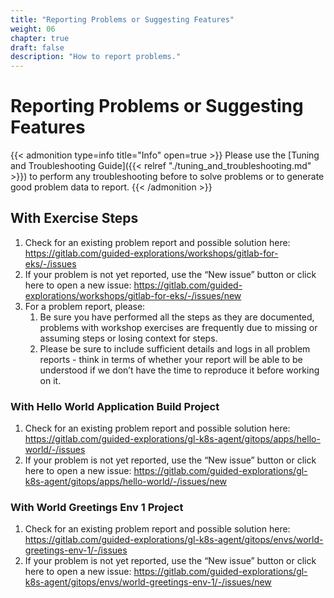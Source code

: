 ```yaml
---
title: "Reporting Problems or Suggesting Features"
weight: 06
chapter: true
draft: false
description: "How to report problems."
---
```


# Reporting Problems or Suggesting Features

{{< admonition type=info title="Info" open=true >}}
Please use the  [Tuning and Troubleshooting Guide]({{< relref "./tuning_and_troubleshooting.md" >}}) to perform any troubleshooting before to solve problems or to generate good problem data to report.
{{< /admonition >}}

## With Exercise Steps

1. Check for an existing problem report and possible solution here: https://gitlab.com/guided-explorations/workshops/gitlab-for-eks/-/issues
2. If your problem is not yet reported, use the “New issue” button or click here to open a new issue: https://gitlab.com/guided-explorations/workshops/gitlab-for-eks/-/issues/new
3. For a problem report, please:
   1. Be sure you have performed all the steps as they are documented, problems with workshop exercises are frequently due to missing or assuming steps or losing context for steps.
   2. Please be sure to include sufficient details and logs in all problem reports - think in terms of whether your report will be able to be understood if we don’t have the time to reproduce it before working on it.

### With Hello World Application Build Project

1. Check for an existing problem report and possible solution here: https://gitlab.com/guided-explorations/gl-k8s-agent/gitops/apps/hello-world/-/issues
2. If your problem is not yet reported, use the “New issue” button or click here to open a new issue: https://gitlab.com/guided-explorations/gl-k8s-agent/gitops/apps/hello-world/-/issues/new

### With World Greetings Env 1 Project

1. Check for an existing problem report and possible solution here: https://gitlab.com/guided-explorations/gl-k8s-agent/gitops/envs/world-greetings-env-1/-/issues
2. If your problem is not yet reported, use the “New issue” button or click here to open a new issue: https://gitlab.com/guided-explorations/gl-k8s-agent/gitops/envs/world-greetings-env-1/-/issues/new

